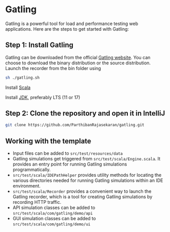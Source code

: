 # Gatling

Gatling is a powerful tool for load and performance testing web applications. Here are the steps to get started with Gatling:

## Step 1: Install Gatling

Gatling can be downloaded from the official [Gatling website](https://gatling.io/open-source). You can choose to download the binary distribution or the source distribution. Launch the recorder from the bin folder using

```bash
sh ./gatling.sh
```

Install [Scala](https://docs.scala-lang.org/getting-started/index.html)

Install [JDK](https://www.oracle.com/uk/java/technologies/downloads), preferably LTS (11 or 17)

## Step 2: Clone the repository and open it in IntelliJ

```bash
git clone https://github.com/ParthibanRajasekaran/gatling.git
```

## Working with the template
- Input files can be added to `src/test/resources/data`
- Gatling simulations get triggered from `src/test/scala/Engine.scala`. It provides an entry point for running Gatling simulations programmatically.
- `src/test/scala/IDEPathHelper` provides utility methods for locating the various directories needed for running Gatling simulations within an IDE environment.
- `src/test/scala/Recorder` provides a convenient way to launch the Gatling recorder, which is a tool for creating Gatling simulations by recording HTTP traffic.
- API simulation classes can be added to `src/test/scala/com/gatling/demo/api`
- GUI simulation classes can be added to `src/test/scala/com/gatling/demo/ui`

